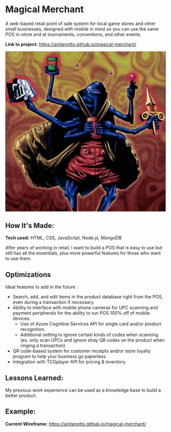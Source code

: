 # Magical Merchant
A web-based retail point of sale system for local game stores and other small businesses, designed with mobile in mind so you can use the same POS in-store and at tournaments, conventions, and other events.

**Link to project:** https://anitanotto.github.io/magical-merchant/

![alt tag](magicalmerchant.png)

## How It's Made:

**Tech used:** HTML, CSS, JavaScript, Node.js, MongoDB

After years of working in retail, I want to build a POS that is easy to use but still has all the essentials, plus more powerful features for those who want to use them. 

## Optimizations
Ideal features to add in the future :
* Search, add, and edit items in the product database right from the POS, even during a transaction if necessary.
* Ability to interface with mobile phone cameras for UPC scanning and payment peripherals for the ability to run POS 100% off of mobile devices.
  * Use of Azure Cognitive Services API for single card and/or product recognition.
   * Additional setting to ignore certain kinds of codes when scanning (ex. only scan UPCs and ignore stray QR codes on the product when ringing a transaction)
* QR code-based system for customer receipts and/or store loyalty program to help your business go paperless.
* Integration with TCGplayer API for pricing & inventory.

## Lessons Learned:

My previous work experience can be used as a knowledge base to build a better product.

## Example:
**Current Wireframe:** https://anitanotto.github.io/magical-merchant/
